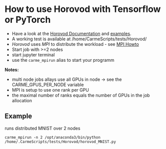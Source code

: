 
# How to use Horovod with Tensorflow or PyTorch


* Have a look at the [Horovod Documentation](https://github.com/uber/horovod/tree/master/docs) and [examples](https://github.com/uber/horovod/tree/master/examples).
* A working test is available at /home/CarmeScripts/tests/Horovod/
* *Horovod* uses *MPI* to distribute the workload - see [MPI Howto](HowTo_MPI.md)
 * Start job with >=2 nodes
 * start jupyter terminal
 * use the ```carme_mpirun``` alias to start your programm
 
**Notes:**
* multi node jobs allays use all GPUs in node -> see the CARME_GPUS_PER_NODE variable
* MPI is setup to use one rank per GPU
* the maximal number of ranks equals the number of GPUs in the job allocation

## Example
runs distributed MNIST over 2 nodes
```
carme_mpirun -n 2 /opt/anaconda3/bin/python /home/.CarmeScripts/tests/Horovod/horovod_MNIST.py
```
